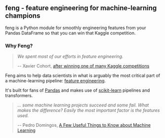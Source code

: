 ## feng - feature engineering for machine-learning champions

feng is a Python module for smoothly engineering features from your Pandas DataFrame so that you can win that Kaggle competition.

### Why Feng?
> *We spent most of our efforts in feature engineering.*
> 
> -- Xavier Cohort, [after winning one of many Kaggle competitions](http://blog.kaggle.com/2013/04/10/qa-with-xavier-conort/)

Feng aims to help data scientists in what is arguably the most critical part of a machine-learning pipeline: [feature engineering](https://en.wikipedia.org/wiki/Feature_engineering). 

It's built for fans of [Pandas](http://pandas.pydata.org/) and makes use of [scikit-learn](http://scikit-learn.org/) pipelines and transformers.

> *... some machine learning projects succeed and some fail. What makes the difference? Easily the most important factor is the features used.*
>
> -- Pedro Domingos, [A Few Useful Things to Know about Machine Learning](http://homes.cs.washington.edu/~pedrod/papers/cacm12.pdf)